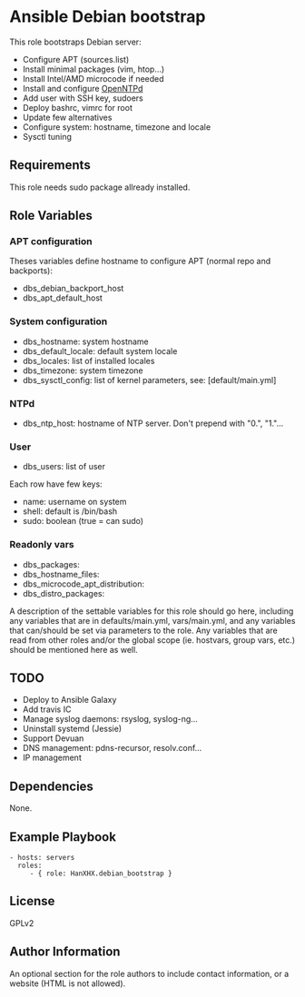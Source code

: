 Ansible Debian bootstrap
========================

This role bootstraps Debian server:

  - Configure APT (sources.list)
  - Install minimal packages (vim, htop...)
  - Install Intel/AMD microcode if needed
  - Install and configure [OpenNTPd](http://www.openntpd.org/)
  - Add user with SSH key, sudoers
  - Deploy bashrc, vimrc for root
  - Update few alternatives
  - Configure system: hostname, timezone and locale
  - Sysctl tuning


Requirements
------------

This role needs sudo package allready installed.

Role Variables
--------------

### APT configuration

Theses variables define hostname to configure APT (normal repo and backports):

  - dbs\_debian\_backport\_host
  - dbs\_apt\_default\_host

### System configuration

  - dbs\_hostname: system hostname
  - dbs\_default\_locale: default system locale
  - dbs\_locales: list of installed locales 
  - dbs\_timezone: system timezone
  - dbs\_sysctl\_config: list of kernel parameters, see: [default/main.yml]

### NTPd

  - dbs\_ntp\_host: hostname of NTP server. Don't prepend with "0.", "1."...

### User

  - dbs\_users: list of user

Each row have few keys:

  - name: username on system
  - shell: default is /bin/bash
  - sudo: boolean (true = can sudo)


### Readonly vars

  - dbs\_packages:
  - dbs\_hostname\_files:
  - dbs\_microcode\_apt\_distribution:
  - dbs\_distro\_packages:



A description of the settable variables for this role should go here, including any variables that are in defaults/main.yml, vars/main.yml, and any variables that can/should be set via parameters to the role. Any variables that are read from other roles and/or the global scope (ie. hostvars, group vars, etc.) should be mentioned here as well.


TODO
----

  - Deploy to Ansible Galaxy
  - Add travis IC
  - Manage syslog daemons: rsyslog, syslog-ng...
  - Uninstall systemd (Jessie)
  - Support Devuan
  - DNS management: pdns-recursor, resolv.conf...
  - IP management

Dependencies
------------

None.

Example Playbook
----------------

    - hosts: servers
      roles:
         - { role: HanXHX.debian_bootstrap }

License
-------

GPLv2

Author Information
------------------

An optional section for the role authors to include contact information, or a website (HTML is not allowed).
